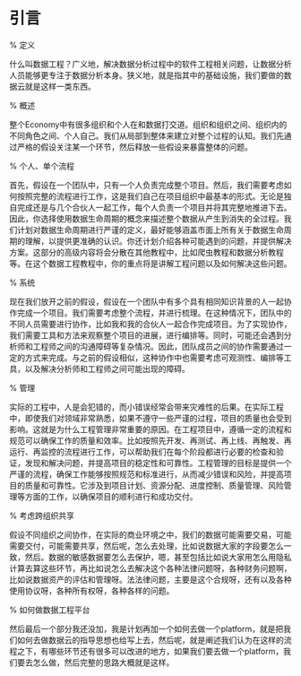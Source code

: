 # 引言

% 定义

什么叫数据工程？广义地，解决数据分析过程中的软件工程相关问题，让数据分析人员能够更专注于数据分析本身。狭义地，就是指其中的基础设施，我们要做的数据云就是这样一类东西。

% 概述

整个Economy中有很多组织和个人在和数据打交道。组织和组织之间、组织内的不同角色之间、个人自己。我们从局部到整体来建立对整个过程的认知。我们先通过严格的假设关注某一个环节，然后释放一些假设来暴露整体的问题。

% 个人、单个流程

首先，假设在一个团队中，只有一个人负责完成整个项目。然后，我们需要考虑如何按照完整的流程进行工作，这是我们自己在项目组织中最基本的形式。无论是独自完成还是与几个合伙人一起工作，每个人负责一个项目并将其完整地推进下去。因此，你选择使用数据生命周期的概念来描述整个数据从产生到消失的全过程。我们计划对数据生命周期进行严谨的定义，最好能够涵盖市面上所有关于数据生命周期的理解，以提供更准确的认识。你还计划介绍各种可能遇到的问题，并提供解决方案。这部分的高级内容将会分散在其他教程中，比如爬虫教程和数据分析教程等。在这个数据工程教程中，你的重点将是讲解工程问题以及如何解决这些问题。

% 系统

现在我们放开之前的假设，假设在一个团队中有多个具有相同知识背景的人一起协作完成一个项目。我们需要考虑整个流程，并进行梳理。在这种情况下，团队中的不同人员需要进行协作，比如我和我的合伙人一起合作完成项目。为了实现协作，我们需要工具和方法来观察整个项目的进展，进行编排等。同时，可能还会遇到分析师和工程师之间的沟通障碍等复杂情况。因此，团队成员之间的协作需要通过一定的方式来完成。与之前的假设相似，这种协作中也需要考虑可观测性、编排等工具，以及解决分析师和工程师之间可能出现的障碍。

% 管理

实际的工程中，人是会犯错的，而小错误经常会带来灾难性的后果。在实际工程中，即使我们对领域非常熟悉，如果不遵守一些严谨的过程，项目的质量也会受到影响。这就是为什么工程管理非常重要的原因。在工程项目中，遵循一定的流程和规范可以确保工作的质量和效率。比如按照先开发、再测试、再上线、再触发、再运行、再监控的流程进行工作，可以帮助我们在每个阶段都进行必要的检查和验证，发现和解决问题，并提高项目的稳定性和可靠性。工程管理的目标是提供一个严谨的流程，确保工作能够按照规范和标准进行，从而减少错误和风险，并提高项目的质量和可靠性。它涉及到项目计划、资源分配、进度控制、质量管理、风险管理等方面的工作，以确保项目的顺利进行和成功交付。

% 考虑跨组织共享

假设不同组织之间协作，在实际的商业环境之中，我们的数据可能需要交易，可能需要交付，可能需要共享，然后呢，怎么去处理，比如说数据大家的字段要怎么一致，然后。数据的敏感数据要怎么去保护，嗯，甚至包括比如说大家用怎么用隐私计算去算这些环节，再比如说怎么去解决这个各种法律问题呀，各种财务问题啊，比如说数据资产的评估和管理呀。法法律问题，主要是这个合规呀，还有以及各种使用协议呀，各种所有权呀，各种各样的问题。

% 如何做数据工程平台

然后最后一个部分我还没加，我是计划再加一个如何去做一个platform，就是把我们如何去做数据云的指导思想也给写上去，然后呢，就是阐述我们认为在这样的流程之下，有哪些环节还有很多可以改进的地方，如果我们要去做一个platform，我们要去怎么做，然后完整的思路大概就是这样。
